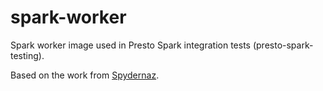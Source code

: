 # spark-worker

Spark worker image used in Presto Spark integration tests (presto-spark-testing).

Based on the work from [Spydernaz](https://github.com/Spydernaz/docker-spark-cluster).
